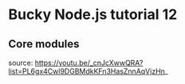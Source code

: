 ﻿# Bucky Node.js tutorial 12
## Core modules

source: https://youtu.be/_cnJcXwwQRA?list=PL6gx4Cwl9DGBMdkKFn3HasZnnAqVjzHn_


